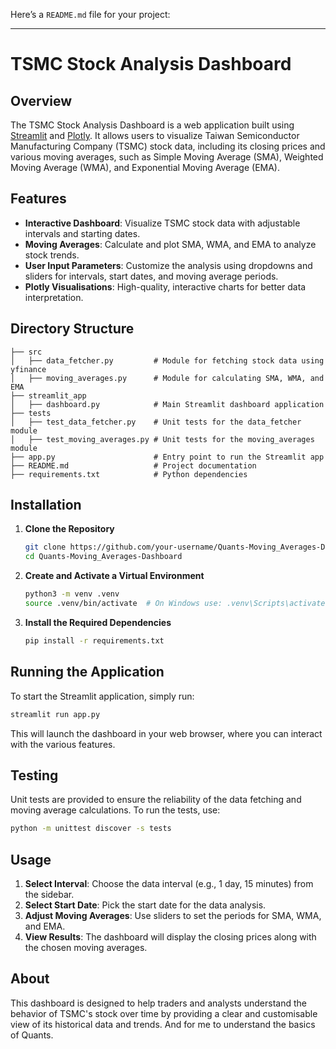 Here’s a `README.md` file for your project:

---

# **TSMC Stock Analysis Dashboard**

## **Overview**

The TSMC Stock Analysis Dashboard is a web application built using [Streamlit](https://streamlit.io/) and [Plotly](https://plotly.com/). It allows users to visualize Taiwan Semiconductor Manufacturing Company (TSMC) stock data, including its closing prices and various moving averages, such as Simple Moving Average (SMA), Weighted Moving Average (WMA), and Exponential Moving Average (EMA).

## **Features**

- **Interactive Dashboard**: Visualize TSMC stock data with adjustable intervals and starting dates.
- **Moving Averages**: Calculate and plot SMA, WMA, and EMA to analyze stock trends.
- **User Input Parameters**: Customize the analysis using dropdowns and sliders for intervals, start dates, and moving average periods.
- **Plotly Visualisations**: High-quality, interactive charts for better data interpretation.

## **Directory Structure**

```
├── src
│   ├── data_fetcher.py         # Module for fetching stock data using yfinance
│   ├── moving_averages.py      # Module for calculating SMA, WMA, and EMA
├── streamlit_app
│   ├── dashboard.py            # Main Streamlit dashboard application
├── tests
│   ├── test_data_fetcher.py    # Unit tests for the data_fetcher module
│   ├── test_moving_averages.py # Unit tests for the moving_averages module
├── app.py                      # Entry point to run the Streamlit app
├── README.md                   # Project documentation
├── requirements.txt            # Python dependencies
```

## **Installation**

1. **Clone the Repository**

   ```bash
   git clone https://github.com/your-username/Quants-Moving_Averages-Dashboard.git
   cd Quants-Moving_Averages-Dashboard
   ```

2. **Create and Activate a Virtual Environment**

   ```bash
   python3 -m venv .venv
   source .venv/bin/activate  # On Windows use: .venv\Scripts\activate
   ```

3. **Install the Required Dependencies**

   ```bash
   pip install -r requirements.txt
   ```

## **Running the Application**

To start the Streamlit application, simply run:

```bash
streamlit run app.py
```

This will launch the dashboard in your web browser, where you can interact with the various features.

## **Testing**

Unit tests are provided to ensure the reliability of the data fetching and moving average calculations. To run the tests, use:

```bash
python -m unittest discover -s tests
```

## **Usage**

1. **Select Interval**: Choose the data interval (e.g., 1 day, 15 minutes) from the sidebar.
2. **Select Start Date**: Pick the start date for the data analysis.
3. **Adjust Moving Averages**: Use sliders to set the periods for SMA, WMA, and EMA.
4. **View Results**: The dashboard will display the closing prices along with the chosen moving averages.

## **About**

This dashboard is designed to help traders and analysts understand the behavior of TSMC's stock over time by providing a clear and customisable view of its historical data and trends.
And for me to understand the basics of Quants.